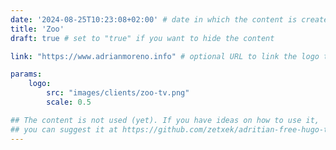 ```yaml
---
date: '2024-08-25T10:23:08+02:00' # date in which the content is created - defaults to "today"
title: 'Zoo'
draft: true # set to "true" if you want to hide the content 

link: "https://www.adrianmoreno.info" # optional URL to link the logo to

params:
    logo:
        src: "images/clients/zoo-tv.png"
        scale: 0.5

## The content is not used (yet). If you have ideas on how to use it, 
## you can suggest it at https://github.com/zetxek/adritian-free-hugo-theme/discussions 
---
```

